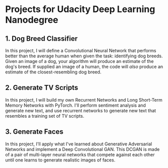 # Projects for Udacity Deep Learning Nanodegree 

## 1. Dog Breed Classifier
In this project, I will define a Convolutional Neural Network that performs better than the average human when given the task: identifying dog breeds. Given an image of a dog, your algorithm will produce an estimate of the dog's breed. If supplied an image of a human, the code will *also* produce an estimate of the closest-resembling dog breed.

## 2. Generate TV Scripts
In this project, I will build my own Recurrent Networks and Long Short-Term Memory Networks with PyTorch. I'll perform sentiment analysis and generate new text, and use recurrent networks to generate new text that resembles a training set of TV scripts.

## 3. Generate Faces
In this project, I'll apply what I've learned about Generative Adversarial Networks and implement a Deep Convolutional GAN. This DCGAN is made of a pair of multi-layer neural networks that compete against each other until one learns to generate realistic images of faces.

